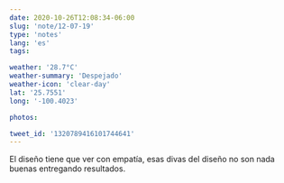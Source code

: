 ```yaml
---
date: 2020-10-26T12:08:34-06:00
slug: 'note/12-07-19'
type: 'notes'
lang: 'es'
tags:

weather: '28.7°C'
weather-summary: 'Despejado'
weather-icon: 'clear-day'
lat: '25.7551'
long: '-100.4023'

photos:

tweet_id: '1320789416101744641'
---
```

El diseño tiene que ver con empatía, esas divas del diseño no son nada buenas entregando resultados. 